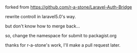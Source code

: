 forked from https://github.com/r-a-stone/Laravel-Auth-Bridge

rewrite controll in laravel5.0's way.

but don't know how to merge back...

so, change the namespace for submit to packagist.org

thanks for r-a-stone's work, I'll make a pull request later.

